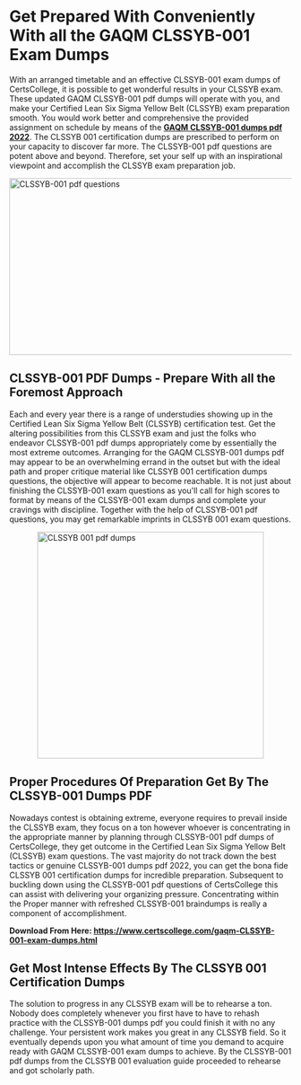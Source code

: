 <h1><strong>Get Prepared With Conveniently With all the GAQM CLSSYB-001 Exam Dumps&nbsp;</strong></h1>
<p><span style="font-weight: 400;">With an arranged timetable and an effective  CLSSYB-001 exam dumps of CertsCollege, it is possible to get wonderful results in your CLSSYB exam. These updated GAQM CLSSYB-001 pdf dumps will operate with you, and make your Certified Lean Six Sigma Yellow Belt (CLSSYB) exam preparation smooth. You would work better and comprehensive the provided assignment on schedule by means of the <strong><a href="https://www.certscollege.com/gaqm-CLSSYB-001-exam-dumps.html">GAQM CLSSYB-001 dumps pdf 2022</a></strong>. The CLSSYB 001 certification dumps are prescribed to perform on your capacity to discover far more. The  CLSSYB-001 pdf questions are potent above and beyond. Therefore, set your self up with an inspirational viewpoint and accomplish the CLSSYB exam preparation job.&nbsp;</span></p>
<p><span style="font-weight: 400;"><img style="display: block; margin-left: auto; margin-right: auto;" src="https://i.ibb.co/CPDK3ps/Yellow-and-Blue-Initiative-Blog-Banner.png" alt="CLSSYB-001 pdf questions" width="559" height="315" /></span></p>
<h2><strong>CLSSYB-001 PDF Dumps - Prepare With all the Foremost Approach</strong></h2>
<p><span style="font-weight: 400;">Each and every year there is a range of understudies showing up in the Certified Lean Six Sigma Yellow Belt (CLSSYB) certification test. Get the altering possibilities from this CLSSYB exam and just the folks who endeavor CLSSYB-001 pdf dumps appropriately come by essentially the most extreme outcomes. Arranging for the GAQM CLSSYB-001 dumps pdf may appear to be an overwhelming errand in the outset but with the ideal path and proper critique material like CLSSYB 001 certification dumps questions, the objective will appear to become reachable. It is not just about finishing the CLSSYB-001 exam questions as you'll call for high scores to format by means of the CLSSYB-001 exam dumps and complete your cravings with discipline. Together with the help of CLSSYB-001 pdf questions, you may get remarkable imprints in CLSSYB 001 exam questions.</span></p>
<p><span style="font-weight: 400;"><a href="https://tinyurl.com/fek9hkb6"><img style="display: block; margin-left: auto; margin-right: auto;" src="https://i.ibb.co/9tMrhdY/Teacher-Appreciation-Invitation.png" alt="CLSSYB 001 pdf dumps " width="404" height="404" /></a></span></p>
<h2><strong>Proper Procedures Of Preparation Get By The CLSSYB-001 Dumps PDF</strong></h2>
<p><span style="font-weight: 400;">Nowadays contest is obtaining extreme, everyone requires to prevail inside the CLSSYB exam, they focus on a ton however whoever is concentrating in the appropriate manner by planning through CLSSYB-001 pdf dumps of CertsCollege, they get outcome in the Certified Lean Six Sigma Yellow Belt (CLSSYB) exam questions. The vast majority do not track down the best tactics or genuine CLSSYB-001 dumps pdf 2022, you can get the bona fide CLSSYB 001 certification dumps for incredible preparation. Subsequent to buckling down using the  CLSSYB-001 pdf questions of CertsCollege this can assist with delivering your organizing pressure. Concentrating within the Proper manner with refreshed CLSSYB-001 braindumps is really a component of accomplishment.</span></p>
<p><span style="font-weight: 400;"><strong>Download From Here: <a href="https://www.certscollege.com/gaqm-CLSSYB-001-exam-dumps.html">https://www.certscollege.com/gaqm-CLSSYB-001-exam-dumps.html</a></strong></span></p>
<h2><strong>Get Most Intense Effects By The CLSSYB 001 Certification Dumps</strong></h2>
<p><span style="font-weight: 400;">The solution to progress in any CLSSYB exam will be to rehearse a ton. Nobody does completely whenever you first have to have to rehash practice with the CLSSYB-001 dumps pdf you could finish it with no any challenge. Your persistent work makes you great in any CLSSYB field. So it eventually depends upon you what amount of time you demand to acquire ready with GAQM CLSSYB-001 exam dumps to achieve. By the CLSSYB-001 pdf dumps from the CLSSYB 001 evaluation guide proceeded to rehearse and got scholarly path.</span></p>
